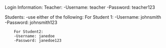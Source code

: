 Login Information: 
Teacher:
    -Username: teacher
    -Password: teacher123

Students:
    -use either of the following:
        For Student 1:
        -Username: johnsmith
        -Password: johnsmith123

        For Student2:
        -Username: janedoe
        -Password: janedoe123